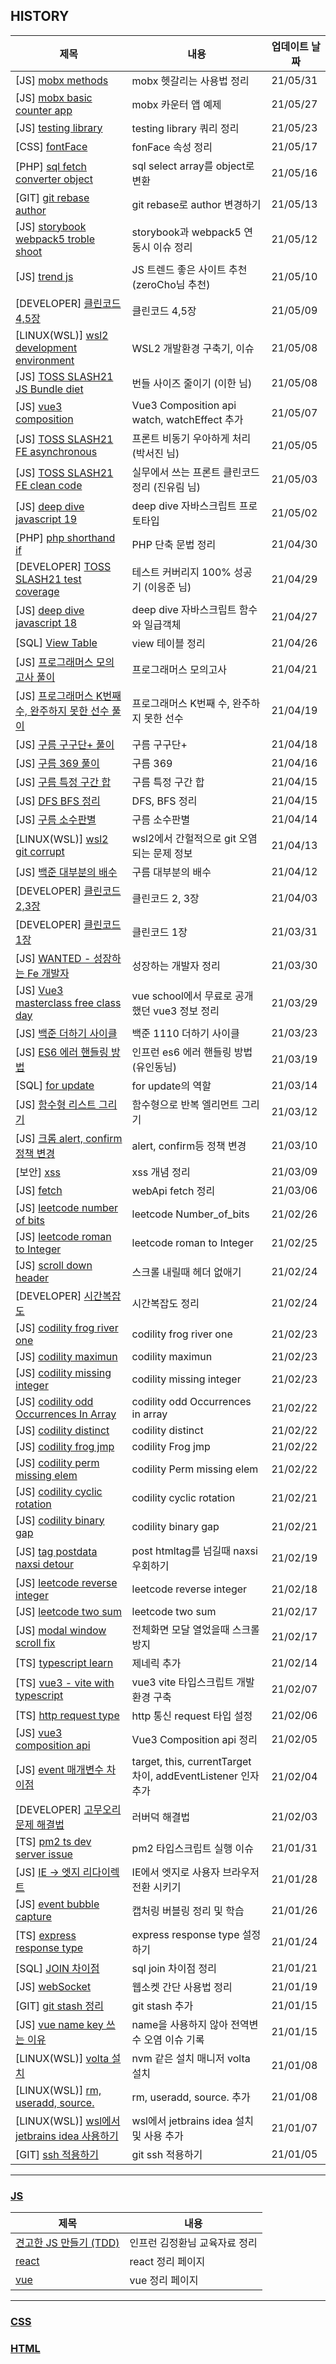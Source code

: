 ## HISTORY

| 제목                                                                                                                                                                                                                | 내용                                                         | 업데이트 날짜 |
| ------------------------------------------------------------------------------------------------------------------------------------------------------------------------------------------------------------------- | ------------------------------------------------------------ | ------------- |
| [JS] [mobx methods](https://github.com/JEONGSSO/dev-log/blob/master/js/%EA%B8%B0%EC%88%A0%EA%B3%B5%EB%B6%80/mobx/methods.md)                                                                                        | mobx 헷갈리는 사용법 정리                                    | 21/05/31      |
| [JS] [mobx basic counter app](https://github.com/JEONGSSO/dev-log/blob/master/js/%EA%B8%B0%EC%88%A0%EA%B3%B5%EB%B6%80/mobx/counterApp.md)                                                                           | mobx 카운터 앱 예제                                          | 21/05/27      |
| [JS] [testing library](https://github.com/JEONGSSO/dev-log/blob/master/js/testing/testing_library.md)                                                                                                               | testing library 쿼리 정리                                    | 21/05/23      |
| [CSS] [fontFace](https://github.com/JEONGSSO/dev-log/blob/master/css/Fontface.md)                                                                                                                                   | fonFace 속성 정리                                            | 21/05/17      |
| [PHP] [sql fetch converter object](https://github.com/JEONGSSO/dev-log/blob/b692be56731516b2b13c31290b408d0d6768162d/php/sql_fetch_converter_object.md)                                                             | sql select array를 object로 변환                             | 21/05/16      |
| [GIT] [git rebase author](https://github.com/JEONGSSO/dev-log/blob/master/git/author_%EB%B3%80%EA%B2%BD_rebase.md)                                                                                                  | git rebase로 author 변경하기                                 | 21/05/13      |
| [JS] [storybook webpack5 troble shoot](https://github.com/JEONGSSO/dev-log/blob/master/js/%EA%B8%B0%EC%88%A0%EA%B3%B5%EB%B6%80/react/%21storyBook_webpack_5_issue.md)                                               | storybook과 webpack5 연동시 이슈 정리                        | 21/05/12      |
| [JS] [trend js](https://github.com/JEONGSSO/dev-log/blob/master/js/%EC%84%B1%EC%9E%A5/%ED%8A%B8%EB%A0%8C%EB%93%9C.md)                                                                                               | JS 트렌드 좋은 사이트 추천(zeroCho님 추천)                   | 21/05/10      |
| [DEVELOPER] [클린코드 4,5장](https://github.com/JEONGSSO/dev-log/blob/master/%EC%9E%90%EA%B8%B0%EA%B3%84%EB%B0%9C/%ED%81%B4%EB%A6%B0%EC%BD%94%EB%93%9C/%EC%A0%95%EB%A6%AC.md)                                       | 클린코드 4,5장                                               | 21/05/09      |
| [LINUX(WSL)] [wsl2 development environment](<https://github.com/JEONGSSO/dev-log/blob/master/linux(wsl)/wsl2_%EA%B0%9C%EB%B0%9C%ED%99%98%EA%B2%BD_%EA%B5%AC%EC%B6%95.md>)                                           | WSL2 개발환경 구축기, 이슈                                   | 21/05/08      |
| [JS] [TOSS SLASH21 JS Bundle diet](https://github.com/JEONGSSO/dev-log/blob/master/%EC%9E%90%EA%B8%B0%EA%B3%84%EB%B0%9C/toss_SLASH21/js_bundle_diet.md)                                                             | 번들 사이즈 줄이기 (이한 님)                                 | 21/05/08      |
| [JS] [vue3 composition](https://github.com/JEONGSSO/dev-log/blob/master/js/%EA%B8%B0%EC%88%A0%EA%B3%B5%EB%B6%80/vue/vue3/vue_composition_api.md)                                                                    | Vue3 Composition api watch, watchEffect 추가                 | 21/05/07      |
| [JS] [TOSS SLASH21 FE asynchronous](https://github.com/JEONGSSO/dev-log/blob/master/%EC%9E%90%EA%B8%B0%EA%B3%84%EB%B0%9C/toss_SLASH21/%ED%94%84%EB%A1%A0%ED%8A%B8_%EB%B9%84%EB%8F%99%EA%B8%B0%EC%B2%98%EB%A6%AC.md) | 프론트 비동기 우아하게 처리 (박서진 님)                      | 21/05/05      |
| [JS] [TOSS SLASH21 FE clean code](https://github.com/JEONGSSO/dev-log/blob/master/%EC%9E%90%EA%B8%B0%EA%B3%84%EB%B0%9C/toss_SLASH21/%EC%8B%A4%EB%AC%B4_Frontend_Clean_code.md)                                      | 실무에서 쓰는 프론트 클린코드 정리 (진유림 님)               | 21/05/03      |
| [JS] [deep dive javascript 19](https://github.com/JEONGSSO/dev-log/blob/master/js/%EB%8F%84%EC%84%9C/deep_dive/19.%ED%94%84%EB%A1%9C%ED%86%A0%ED%83%80%EC%9E%85.md)                                                 | deep dive 자바스크립트 프로토타입                            | 21/05/02      |
| [PHP] [php shorthand if](https://github.com/JEONGSSO/dev-log/blob/master/php/ternary_operator_shortcut.md)                                                                                                          | PHP 단축 문법 정리                                           | 21/04/30      |
| [DEVELOPER] [TOSS SLASH21 test coverage](https://github.com/JEONGSSO/dev-log/blob/master/%EC%9E%90%EA%B8%B0%EA%B3%84%EB%B0%9C/toss_SLASH21/%EC%8B%A4%EB%AC%B4_Frontend_Clean_code.md)                               | 테스트 커버리지 100% 성공기 (이응준 님)                      | 21/04/29      |
| [JS] [deep dive javascript 18](https://github.com/JEONGSSO/dev-log/blob/master/js/%EB%8F%84%EC%84%9C/deep_dive/18.%ED%95%A8%EC%88%98%EC%99%80_%EC%9D%BC%EA%B8%89%EA%B0%9D%EC%B2%B4.md)                              | deep dive 자바스크립트 함수와 일급객체                       | 21/04/27      |
| [SQL] [View Table](https://github.com/JEONGSSO/dev-log/blob/master/sql/VIEW_%ED%85%8C%EC%9D%B4%EB%B8%94.md)                                                                                                         | view 테이블 정리                                             | 21/04/26      |
| [JS] [프로그래머스 모의고사 풀이](https://github.com/JEONGSSO/dev-log/blob/master/js/%EB%AC%B8%EC%A0%9C%ED%92%80%EC%9D%B4/programmers/%EB%AA%A8%EC%9D%98%EA%B3%A0%EC%82%AC.js)                                      | 프로그래머스 모의고사                                        | 21/04/21      |
| [JS] [프로그래머스 K번째 수, 완주하지 못한 선수 풀이](https://github.com/JEONGSSO/dev-log/blob/master/js/%EB%AC%B8%EC%A0%9C%ED%92%80%EC%9D%B4/programmers/k%EB%B2%88%EC%A7%B8_%EC%88%98.js)                         | 프로그래머스 K번째 수, 완주하지 못한 선수                    | 21/04/19      |
| [JS] [구름 구구단+ 풀이](https://github.com/JEONGSSO/dev-log/commit/2969db6d77269cf81f82f22c1ec325853b1aaaa0)                                                                                                       | 구름 구구단+                                                 | 21/04/18      |
| [JS] [구름 369 풀이](https://github.com/JEONGSSO/dev-log/blob/master/js/%EB%AC%B8%EC%A0%9C%ED%92%80%EC%9D%B4/groom/369.js)                                                                                          | 구름 369                                                     | 21/04/16      |
| [JS] [구름 특정 구간 합](https://github.com/JEONGSSO/dev-log/blob/master/js/%EB%AC%B8%EC%A0%9C%ED%92%80%EC%9D%B4/groom/%ED%8A%B9%EC%A0%95_%EA%B5%AC%EA%B0%84_%ED%95%A9.js)                                          | 구름 특정 구간 합                                            | 21/04/15      |
| [JS] [DFS BFS 정리](https://github.com/JEONGSSO/dev-log/blob/master/js/%EC%95%8C%EA%B3%A0%EB%A6%AC%EC%A6%98/DFS_BFS.md)                                                                                             | DFS, BFS 정리                                                | 21/04/15      |
| [JS] [구름 소수판별](https://github.com/JEONGSSO/dev-log/blob/master/js/%EB%AC%B8%EC%A0%9C%ED%92%80%EC%9D%B4/groom/%EC%86%8C%EC%88%98%ED%8C%90%EB%B3%84.js)                                                         | 구름 소수판별                                                | 21/04/14      |
| [LINUX(WSL)] [wsl2 git corrupt](<https://github.com/JEONGSSO/dev-log/blob/master/linux(wsl)/wsl_git_corrupt.md>)                                                                                                    | wsl2에서 간헐적으로 git 오염되는 문제 정보                   | 21/04/13      |
| [JS] [백준 대부분의 배수](https://github.com/JEONGSSO/dev-log/blob/master/js/%EB%AC%B8%EC%A0%9C%ED%92%80%EC%9D%B4/%EB%B0%B1%EC%A4%80/1145_%EB%8C%80%EB%B6%80%EB%B6%84%EC%9D%98_%EB%B0%B0%EC%88%98.js)               | 구름 대부분의 배수                                           | 21/04/12      |
| [DEVELOPER] [클린코드 2,3장](https://github.com/JEONGSSO/dev-log/blob/master/%EC%9E%90%EA%B8%B0%EA%B3%84%EB%B0%9C/%ED%81%B4%EB%A6%B0%EC%BD%94%EB%93%9C/%EC%A0%95%EB%A6%AC.md)                                       | 클린코드 2, 3장                                              | 21/04/03      |
| [DEVELOPER] [클린코드 1장](https://github.com/JEONGSSO/dev-log/blob/master/%EC%9E%90%EA%B8%B0%EA%B3%84%EB%B0%9C/%ED%81%B4%EB%A6%B0%EC%BD%94%EB%93%9C/%EC%A0%95%EB%A6%AC.md)                                         | 클린코드 1장                                                 | 21/03/31      |
| [JS] [WANTED - 성장하는 Fe 개발자](https://github.com/JEONGSSO/dev-log/blob/master/js/%EC%84%B1%EC%9E%A5/%EC%84%B1%EC%9E%A5%ED%95%98%EB%8A%94fe%EA%B0%9C%EB%B0%9C%EC%9E%90.md)                                      | 성장하는 개발자 정리                                         | 21/03/30      |
| [JS] [Vue3 masterclass free class day](https://github.com/JEONGSSO/dev-log/blob/master/js/%EA%B8%B0%EC%88%A0%EA%B3%B5%EB%B6%80/vue/vue3_masterclass_vue_school/%EC%9C%A0%EC%9A%A9%ED%95%9C%EA%B1%B0.md)             | vue school에서 무료로 공개했던 vue3 정보 정리                | 21/03/29      |
| [JS] [백준 더하기 사이클](https://github.com/JEONGSSO/dev-log/blob/master/js/%EB%AC%B8%EC%A0%9C%ED%92%80%EC%9D%B4/%EB%B0%B1%EC%A4%80/1110_%EB%8D%94%ED%95%98%EA%B8%B0_%EC%82%AC%EC%9D%B4%ED%81%B4.js)               | 백준 1110 더하기 사이클                                      | 21/03/23      |
| [JS] [ES6 에러 핸들링 방법](https://github.com/JEONGSSO/dev-log/blob/master/js/%EA%B8%B0%EC%88%A0%EA%B3%B5%EB%B6%80/es6_error_handler.js)                                                                           | 인프런 es6 에러 핸들링 방법 (유인동님)                       | 21/03/19      |
| [SQL] [for update](https://github.com/JEONGSSO/dev-log/blob/master/sql/FOR_UPDATE.md)                                                                                                                               | for update의 역할                                            | 21/03/14      |
| [JS] [함수형 리스트 그리기](https://github.com/JEONGSSO/dev-log/blob/master/js/FP/%EB%A6%AC%EC%8A%A4%ED%8A%B8%EA%B7%B8%EB%A6%AC%EA%B8%B0.js)                                                                        | 함수형으로 반복 엘리먼트 그리기                              | 21/03/12      |
| [JS] [크롬 alert, confirm 정책 변경](https://github.com/JEONGSSO/dev-log/blob/master/js/%ED%81%AC%EB%A1%AC_alert_confirm_prompt_%EC%A0%95%EC%B1%85.md)                                                              | alert, confirm등 정책 변경                                   | 21/03/10      |
| [보안] [xss](https://github.com/JEONGSSO/dev-log/blob/master/js/%EB%B3%B4%EC%95%88/xss.md)                                                                                                                          | xss 개념 정리                                                | 21/03/09      |
| [JS] [fetch](https://github.com/JEONGSSO/dev-log/blob/master/js/webApi/fetch.md)                                                                                                                                    | webApi fetch 정리                                            | 21/03/06      |
| [JS] [leetcode number of bits](https://github.com/JEONGSSO/dev-log/blob/master/js/%EB%AC%B8%EC%A0%9C%ED%92%80%EC%9D%B4/leetCode/%5Bdaliy%5D_Number_of_Bits.js)                                                      | leetcode Number_of_bits                                      | 21/02/26      |
| [JS] [leetcode roman to Integer](https://github.com/JEONGSSO/dev-log/blob/master/js/%EB%AC%B8%EC%A0%9C%ED%92%80%EC%9D%B4/leetCode/13.Roman_to_Integer.js)                                                           | leetcode roman to Integer                                    | 21/02/25      |
| [JS] [scroll down header](https://github.com/JEONGSSO/dev-log/blob/master/js/scroll_down_header.md)                                                                                                                 | 스크롤 내릴때 헤더 없애기                                    | 21/02/24      |
| [DEVELOPER] [시간복잡도](https://github.com/JEONGSSO/dev-log/blob/master/js/%EC%95%8C%EA%B3%A0%EB%A6%AC%EC%A6%98/%EC%8B%9C%EA%B0%84%EB%B3%B5%EC%9E%A1%EB%8F%84_bigO.md)                                             | 시간복잡도 정리                                              | 21/02/24      |
| [JS] [codility frog river one](https://github.com/JEONGSSO/dev-log/blob/master/js/%EB%AC%B8%EC%A0%9C%ED%92%80%EC%9D%B4/codility/frogRiverOne.js)                                                                    | codility frog river one                                      | 21/02/23      |
| [JS] [codility maximun](https://github.com/JEONGSSO/dev-log/blob/master/js/%EB%AC%B8%EC%A0%9C%ED%92%80%EC%9D%B4/codility/maximun.js)                                                                                | codility maximun                                             | 21/02/23      |
| [JS] [codility missing integer](https://github.com/JEONGSSO/dev-log/blob/master/js/%EB%AC%B8%EC%A0%9C%ED%92%80%EC%9D%B4/codility/missingInteger.js)                                                                 | codility missing integer                                     | 21/02/23      |
| [JS] [codility odd Occurrences In Array](https://github.com/JEONGSSO/dev-log/blob/master/js/%EB%AC%B8%EC%A0%9C%ED%92%80%EC%9D%B4/codility/OddOccurrencesInArray.js)                                                 | codility odd Occurrences in array                            | 21/02/22      |
| [JS] [codility distinct](https://github.com/JEONGSSO/dev-log/blob/master/js/%EB%AC%B8%EC%A0%9C%ED%92%80%EC%9D%B4/codility/distinct.js)                                                                              | codility distinct                                            | 21/02/22      |
| [JS] [codility frog jmp](https://github.com/JEONGSSO/dev-log/blob/master/js/%EB%AC%B8%EC%A0%9C%ED%92%80%EC%9D%B4/codility/FrogJmp.js)                                                                               | codility Frog jmp                                            | 21/02/22      |
| [JS] [codility perm missing elem](https://github.com/JEONGSSO/dev-log/blob/master/js/%EB%AC%B8%EC%A0%9C%ED%92%80%EC%9D%B4/codility/PermMissingElem.js)                                                              | codility Perm missing elem                                   | 21/02/22      |
| [JS] [codility cyclic rotation](https://github.com/JEONGSSO/dev-log/blob/master/js/%EB%AC%B8%EC%A0%9C%ED%92%80%EC%9D%B4/codility/cyclicRotation.md)                                                                 | codility cyclic rotation                                     | 21/02/21      |
| [JS] [codility binary gap](https://github.com/JEONGSSO/dev-log/blob/master/js/%EB%AC%B8%EC%A0%9C%ED%92%80%EC%9D%B4/codility/binary_gap.md)                                                                          | codility binary gap                                          | 21/02/21      |
| [JS] [tag postdata naxsi detour](https://github.com/JEONGSSO/dev-log/blob/master/js/base64.md)                                                                                                                      | post htmltag를 넘길때 naxsi 우회하기                         | 21/02/19      |
| [JS] [leetcode reverse integer](https://github.com/JEONGSSO/dev-log/blob/master/js/%EB%AC%B8%EC%A0%9C%ED%92%80%EC%9D%B4/leetCode/reverse_integer.md)                                                                | leetcode reverse integer                                     | 21/02/18      |
| [JS] [leetcode two sum](https://github.com/JEONGSSO/dev-log/blob/master/js/%EB%AC%B8%EC%A0%9C%ED%92%80%EC%9D%B4/leetCode/twoSum.md)                                                                                 | leetcode two sum                                             | 21/02/17      |
| [JS] [modal window scroll fix](https://github.com/JEONGSSO/dev-log/blob/master/js/modal_scroll_prevnet.md)                                                                                                          | 전체화면 모달 열었을때 스크롤 방지                           | 21/02/17      |
| [TS] [typescript learn](https://github.com/JEONGSSO/dev-log/blob/master/TypeScript/basic.md)                                                                                                                        | 제네릭 추가                                                  | 21/02/14      |
| [TS] [vue3 - vite with typescript](https://github.com/JEONGSSO/dev-log/blob/master/js/%EA%B8%B0%EC%88%A0%EA%B3%B5%EB%B6%80/vue/vue3/vue3_ts_with_vite.md)                                                           | vue3 vite 타입스크립트 개발환경 구축                         | 21/02/07      |
| [TS] [http request type](https://github.com/JEONGSSO/dev-log/blob/master/TypeScript/req.param_type.md)                                                                                                              | http 통신 request 타입 설정                                  | 21/02/06      |
| [JS] [vue3 composition api](https://github.com/JEONGSSO/dev-log/blob/master/js/%EA%B8%B0%EC%88%A0%EA%B3%B5%EB%B6%80/vue/vue3/vue_composition_api.md)                                                                | Vue3 Composition api 정리                                    | 21/02/05      |
| [JS] [event 매개변수 차이점](https://github.com/JEONGSSO/dev-log/blob/master/js/event_bubble_capture.md)                                                                                                            | target, this, currentTarget 차이, addEventListener 인자 추가 | 21/02/04      |
| [DEVELOPER] [고무오리 문제 해결법](https://github.com/JEONGSSO/dev-log/blob/master/%EC%9E%90%EA%B8%B0%EA%B3%84%EB%B0%9C/%EA%B3%A0%EB%AC%B4%EC%98%A4%EB%A6%AC_%EB%AC%B8%EC%A0%9C_%ED%95%B4%EA%B2%B0%EB%B2%95.md)     | 러버덕 해결법                                                | 21/02/03      |
| [TS] [pm2 ts dev server issue](https://github.com/JEONGSSO/dev-log/blob/master/TypeScript/ts-node_pm2_start.md)                                                                                                     | pm2 타입스크립트 실행 이슈                                   | 21/01/31      |
| [JS] [IE -> 엣지 리다이렉트](https://github.com/JEONGSSO/dev-log/blob/master/js/ie_redirect_edge.md)                                                                                                                | IE에서 엣지로 사용자 브라우저 전환 시키기                    | 21/01/28      |
| [JS] [event bubble capture](https://github.com/JEONGSSO/dev-log/blob/master/js/event_bubble_capture.md)                                                                                                             | 캡처링 버블링 정리 및 학습                                   | 21/01/26      |
| [TS] [express response type](https://github.com/JEONGSSO/dev-log/blob/master/TypeScript/express_res_type.md)                                                                                                        | express response type 설정하기                               | 21/01/24      |
| [SQL] [JOIN 차이점](https://github.com/JEONGSSO/dev-log/blob/master/sql/join.md)                                                                                                                                    | sql join 차이점 정리                                         | 21/01/21      |
| [JS] [webSocket](https://github.com/JEONGSSO/dev-log/blob/master/js/%EA%B8%B0%EC%88%A0%EA%B3%B5%EB%B6%80/websocket.md)                                                                                              | 웹소켓 간단 사용법 정리                                      | 21/01/19      |
| [GIT] [git stash 정리](https://github.com/JEONGSSO/dev-log/blob/master/git/%EA%B0%84%EB%8B%A8.md)                                                                                                                   | git stash 추가                                               | 21/01/15      |
| [JS] [vue name key 쓰는 이유](https://github.com/JEONGSSO/dev-log/blob/master/js/%EA%B8%B0%EC%88%A0%EA%B3%B5%EB%B6%80/vue/vue_name.md)                                                                              | name을 사용하지 않아 전역변수 오염 이슈 기록                 | 21/01/15      |
| [LINUX(WSL)] [volta 설치](<https://github.com/JEONGSSO/dev-log/blob/master/linux(wsl)/volta_%EC%84%A4%EC%B9%98.md>)                                                                                                 | nvm 같은 설치 매니저 volta 설치                              | 21/01/08      |
| [LINUX(WSL)] [rm, useradd, source.](<https://github.com/JEONGSSO/dev-log/blob/master/linux(wsl)/%EA%B8%B0%EC%B4%88%EB%AA%85%EB%A0%B9%EC%96%B4_%EC%95%8C%EB%95%8C%EB%A7%88%EB%8B%A4%EC%A0%95%EB%A6%AC.md>)           | rm, useradd, source. 추가                                    | 21/01/08      |
| [LINUX(WSL)] [wsl에서 jetbrains idea 사용하기](<https://github.com/JEONGSSO/dev-log/blob/master/linux(wsl)/wsl2_%EA%B0%9C%EB%B0%9C%ED%99%98%EA%B2%BD_%EA%B5%AC%EC%B6%95.md>)                                        | wsl에서 jetbrains idea 설치 및 사용 추가                     | 21/01/07      |
| [GIT] [ssh 적용하기](https://github.com/JEONGSSO/dev-log/blob/master/git/git_ssh.md)                                                                                                                                | git ssh 적용하기                                             | 21/01/05      |

---

### [JS](https://github.com/JEONGSSO/dev-log/tree/master/js)

| 제목                                                                                                                                         | 내용                          |
| -------------------------------------------------------------------------------------------------------------------------------------------- | ----------------------------- |
| [견고한 JS 만들기 (TDD)](<https://github.com/JEONGSSO/dev-log/tree/master/js/%EA%B2%AC%EA%B3%A0%ED%95%9CJS%EB%A7%8C%EB%93%A4%EA%B8%B0(TDD)>) | 인프런 김정환님 교육자료 정리 |
| [react](https://github.com/JEONGSSO/dev-log/tree/master/js/%EA%B8%B0%EC%88%A0%EA%B3%B5%EB%B6%80/react)                                       | react 정리 페이지             |
| [vue](https://github.com/JEONGSSO/dev-log/tree/master/js/%EA%B8%B0%EC%88%A0%EA%B3%B5%EB%B6%80/vue)                                           | vue 정리 페이지               |

---

### [CSS](https://github.com/JEONGSSO/dev-log/tree/master/css)

### [HTML](https://github.com/JEONGSSO/dev-log/tree/master/html)
